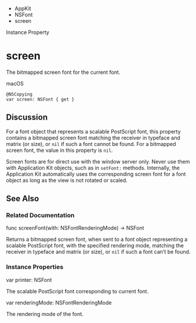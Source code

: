 

- AppKit
- NSFont
-  screen 

Instance Property

# screen

The bitmapped screen font for the current font.

macOS

``` source
@NSCopying
var screen: NSFont { get }
```

## Discussion

For a font object that represents a scalable PostScript font, this property contains a bitmapped screen font matching the receiver in typeface and matrix (or size), or `nil` if such a font cannot be found. For a bitmapped screen font, the value in this property is `nil`.

Screen fonts are for direct use with the window server only. Never use them with Application Kit objects, such as in `setFont:` methods. Internally, the Application Kit automatically uses the corresponding screen font for a font object as long as the view is not rotated or scaled.

## See Also

### Related Documentation

func screenFont(with: NSFontRenderingMode) -> NSFont

Returns a bitmapped screen font, when sent to a font object representing a scalable PostScript font, with the specified rendering mode, matching the receiver in typeface and matrix (or size), or `nil` if such a font can’t be found.

### Instance Properties

var printer: NSFont

The scalable PostScript font corresponding to current font.

var renderingMode: NSFontRenderingMode

The rendering mode of the font.


